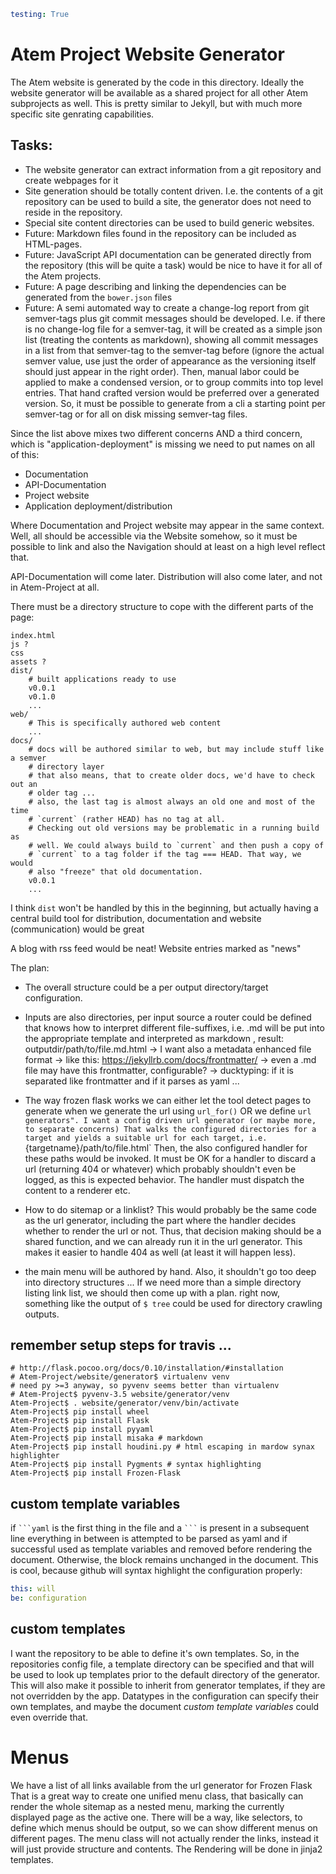 ```yaml
testing: True
```

# Atem Project Website Generator

The Atem website is generated by the code in this directory.
Ideally the website generator will be available as a shared project for
all other Atem subprojects as well. This is pretty similar to Jekyll, but
with much more specific site genrating capabilities.

## Tasks:

 * The website generator can extract information from a git repository and create webpages for it
 * Site generation should be totally content driven. I.e. the contents of a git repository
   can be used to build a site, the generator does not need to reside in the repository.
 * Special site content directories can be used to build generic websites.
 * Future: Markdown files found in the repository can be included as HTML-pages.
 * Future: JavaScript API documentation can be generated directly from the repository (this will be quite a task)
   would be nice to have it for all of the Atem projects.
 * Future: A page describing and linking the dependencies can be generated from the `bower.json` files
 * Future: A semi automated way to create a change-log report from git semver-tags plus git commit
    messages should be developed. I.e. if there is no change-log file for a semver-tag, it will be
    created as a simple json list (treating the contents as markdown), showing all commit messages in a list
    from that semver-tag to the semver-tag before (ignore the actual semver value, use just the order of
    appearance as the versioning itself should just appear in the right order).
    Then, manual labor could be applied to make a condensed version, or to group commits into
    top level entries. That hand crafted version would be preferred over a generated version.
    So, it must be possible to generate from a cli a starting point per semver-tag or for all
    on disk missing semver-tag files.

Since the list above mixes two different concerns AND a third concern, which is "application-deployment"
is missing we need to put names on all of this:

* Documentation
* API-Documentation
* Project website
* Application deployment/distribution

Where Documentation and Project website may appear in the same context.
Well, all should be accessible via the Website somehow, so it must be possible
to link and also the Navigation should at least on a high level reflect
that.

API-Documentation will come later. Distribution will also come later, and
not in Atem-Project at all.

There must be a directory structure to cope with the different parts of
the page:

```blub
index.html
js ?
css
assets ?
dist/
    # built applications ready to use
    v0.0.1
    v0.1.0
    ...
web/
    # This is specifically authored web content
    ...
docs/
    # docs will be authored similar to web, but may include stuff like a semver
    # directory layer
    # that also means, that to create older docs, we'd have to check out an
    # older tag ...
    # also, the last tag is almost always an old one and most of the time
    # `current` (rather HEAD) has no tag at all.
    # Checking out old versions may be problematic in a running build as
    # well. We could always build to `current` and then push a copy of
    # `current` to a tag folder if the tag === HEAD. That way, we would
    # also "freeze" that old documentation.
    v0.0.1
    ...
```

I think `dist` won't be handled by this in the beginning, but actually having
a central build tool for distribution, documentation and website (communication)
would be great

A blog with rss feed would be neat! Website entries marked as "news"


The plan:
 * The overall structure could be a per output directory/target
configuration.
 * Inputs are also directories, per input source a router could be defined
  that knows how to interpret different file-suffixes, i.e.
  .md will be put into the appropriate template and interpreted as markdown
  , result:  outputdir/path/to/file.md.html
  -> I want also a metadata enhanced file format
  -> like this: https://jekyllrb.com/docs/frontmatter/
  -> even a .md file may have this frontmatter, configurable?
        -> ducktyping: if it is separated like frontmatter and if it parses as yaml ...

 * The way frozen flask works we can either let the tool detect pages to generate
   when we generate the url using `url_for()` OR we define `url generators".
   I want a config driven url generator (or maybe more, to separate concerns)
   That walks the configured directories for a target and yields a suitable
   url for each target, i.e. `{targetname}/path/to/file.html`
   Then, the also configured handler for these paths would be invoked.
   It must be OK for a handler to discard a url (returning 404 or whatever)
   which probably shouldn't even be logged, as this is expected behavior.
   The handler must dispatch the content to a renderer etc.
 * How to do sitemap or a linklist? This would probably be the same code
   as the url generator, including the part where the handler decides whether
   to render the url or not. Thus, that decision making should be a shared
   function, and we can already run it in the url generator. This makes it
   easier to handle 404 as well (at least it will happen less).
 * the main menu will be authored by hand. Also, it shouldn't go too deep
   into directory structures ...
   If we need more than a simple directory listing link list, we should then
   come up with a plan. right now, something like the output of `$ tree` could
   be used for directory crawling outputs.






## remember setup steps for travis ...

```
# http://flask.pocoo.org/docs/0.10/installation/#installation
# Atem-Project/website/generator$ virtualenv venv
# need py >=3 anyway, so pyvenv seems better than virtualenv
# Atem-Project$ pyvenv-3.5 website/generator/venv
Atem-Project$ . website/generator/venv/bin/activate
Atem-Project$ pip install wheel
Atem-Project$ pip install Flask
Atem-Project$ pip install pyyaml
Atem-Project$ pip install misaka # markdown
Atem-Project$ pip install houdini.py # html escaping in mardow synax highlighter
Atem-Project$ pip install Pygments # syntax highlighting
Atem-Project$ pip install Frozen-Flask
```

## custom template variables

if <code>&#96;&#96;&#96;yaml</code> is the first thing in the file
and a <code>&#96;&#96;&#96;</code> is present in a subsequent line
everything in between is attempted to be parsed as yaml and if successful
used as template variables and removed before rendering the document.
Otherwise, the block remains unchanged in the document. This is cool,
because github will syntax highlight the configuration properly:

```yaml
this: will
be: configuration
```

## custom templates

I want the repository to be able to define it's own templates.
So, in the repositories config file, a template directory can be specified
and that will be used to look up templates prior to the default directory
of the generator.
This will also make it possible to inherit from generator templates, if they
are not overridden by the app.
Datatypes in the configuration can specify their own templates, and maybe
the document *custom template variables* could even override that.

# Menus

We have a list of all links available from the url generator for Frozen Flask
That is a great way to create one unified menu class, that basically can
render the whole sitemap as a nested menu, marking the currently displayed
page as the active one.
There will be a way, like selectors, to define which menus should be output,
so we can show different menus on different pages.
The menu class will not actually render the links, instead it will just provide
structure and contents. The Rendering will be done in jinja2 templates.




